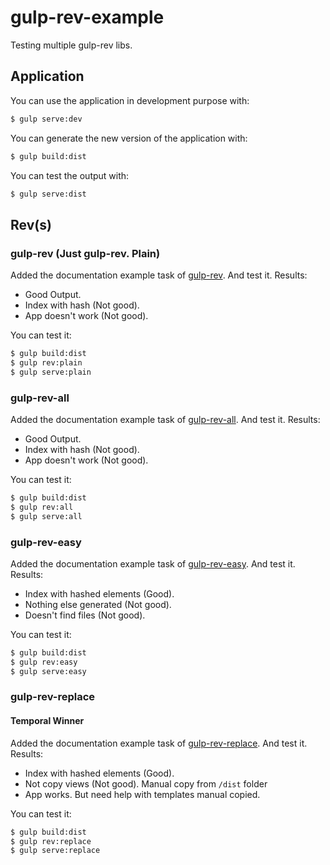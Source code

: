 # gulp-rev-example
Testing multiple gulp-rev libs.

## Application
You can use the application in development purpose with: 

``` sh
$ gulp serve:dev
```

You can generate the new version of the application with:

``` sh
$ gulp build:dist
```

You can test the output with:

``` sh
$ gulp serve:dist
```

## Rev(s)
### gulp-rev (Just gulp-rev. Plain)

Added the documentation example task of [gulp-rev]. And test it. Results:
- Good Output.
- Index with hash (Not good).
- App doesn't work (Not good).

You can test it:

``` sh
$ gulp build:dist
$ gulp rev:plain
$ gulp serve:plain
```

### gulp-rev-all

Added the documentation example task of [gulp-rev-all]. And test it. Results:
- Good Output.
- Index with hash (Not good).
- App doesn't work (Not good).

You can test it:

``` sh
$ gulp build:dist
$ gulp rev:all
$ gulp serve:all
```

### gulp-rev-easy

Added the documentation example task of [gulp-rev-easy]. And test it. Results:
- Index with hashed elements (Good).
- Nothing else generated (Not good).
- Doesn't find files (Not good). 

You can test it:

``` sh
$ gulp build:dist
$ gulp rev:easy
$ gulp serve:easy 
```

### gulp-rev-replace
#### Temporal Winner
Added the documentation example task of [gulp-rev-replace]. And test it. Results:
- Index with hashed elements (Good).
- Not copy views (Not good). Manual copy from `/dist` folder
- App works. But need help with templates manual copied.

You can test it:

``` sh
$ gulp build:dist
$ gulp rev:replace
$ gulp serve:replace
```

[gulp-rev]: <https://github.com/sindresorhus/gulp-rev>
[gulp-rev-all]: <https://github.com/smysnk/gulp-rev-all>
[gulp-rev-easy]: <https://github.com/timtian/gulp-rev-easy>
[gulp-rev-replace]: <https://github.com/jamesknelson/gulp-rev-replace>
